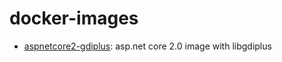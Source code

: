 # docker-images

- [aspnetcore2-gdiplus](./aspnetcore2-gdiplus/Dockerfile): asp.net core 2.0 image with libgdiplus
